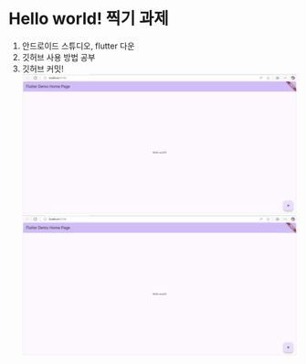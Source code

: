 # Hello world! 찍기 과제


1. 안드로이드 스튜디오, flutter 다운
2. 깃허브 사용 방법 공부
3. 깃허브 커밋!
![Hello World 실행 화면](1주차과제.png)
![1주차과제.png](1%EC%A3%BC%EC%B0%A8%EA%B3%BC%EC%A0%9C.png)